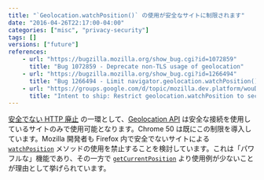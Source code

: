 ```yaml
---
title: "`Geolocation.watchPosition()` の使用が安全なサイトに制限されます"
date: "2016-04-26T22:17:00-04:00"
categories: ["misc", "privacy-security"]
tags: []
versions: ["future"]
references:
    - url: "https://bugzilla.mozilla.org/show_bug.cgi?id=1072859"
      title: "Bug 1072859 - Deprecate non-TLS usage of geolocation"
    - url: "https://bugzilla.mozilla.org/show_bug.cgi?id=1266494"
      title: "Bug 1266494 - Limit navigator.geolocation.watchPosition() to secure contexts"
    - url: "https://groups.google.com/d/topic/mozilla.dev.platform/wouDQLBbm9A/discussion"
      title: "Intent to ship: Restrict geolocation.watchPosition to secure contexts"
---
```

[安全でない HTTP 廃止](https://www.fxsitecompat.com/ja/docs/2015/insecure-http-will-be-deprecated/) の一環として、[Geolocation API](https://developer.mozilla.org/ja/docs/Web/API/Geolocation) は安全な接続を使用しているサイトのみで使用可能となります。Chrome 50 は既にこの制限を導入しています。Mozilla 開発者も Firefox 内で安全でないサイトによる [`watchPosition`](https://developer.mozilla.org/ja/docs/Web/API/Geolocation/watchPosition) メソッドの使用を禁止することを検討しています。これは「パワフルな」機能であり、その一方で [`getCurrentPosition`](https://developer.mozilla.org/ja/docs/Web/API/Geolocation/getCurrentPosition) より使用例が少ないことが理由として挙げられています。
